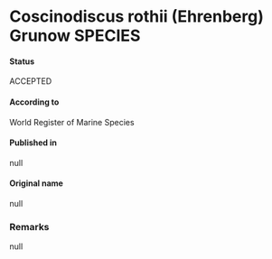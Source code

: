 Coscinodiscus rothii (Ehrenberg) Grunow SPECIES
=======

#### Status
ACCEPTED

#### According to
World Register of Marine Species

#### Published in
null

#### Original name
null

### Remarks
null